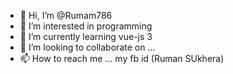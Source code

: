 - 👋 Hi, I’m @Rumam786
- 👀 I’m interested in programming
- 🌱 I’m currently learning vue-js 3
- 💞️ I’m looking to collaborate on ...
- 📫 How to reach me ... my fb id (Ruman SUkhera)


